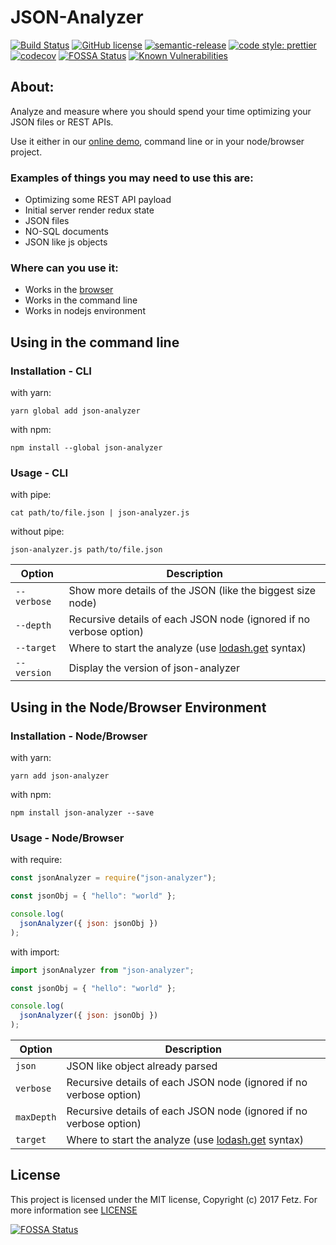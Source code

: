 # JSON-Analyzer
[![Build Status](https://travis-ci.org/Fetz/json-analyzer.svg?branch=master)](https://travis-ci.org/Fetz/json-analyzer) [![GitHub license](https://img.shields.io/badge/license-MIT-blue.svg)](https://github.com/Fetz/json-analyzer/blob/master/LICENSE) [![semantic-release](https://img.shields.io/badge/%20%20%F0%9F%93%A6%F0%9F%9A%80-semantic--release-e10079.svg)](https://github.com/semantic-release/semantic-release) [![code style: prettier](https://img.shields.io/badge/code_style-prettier-ff69b4.svg)](https://github.com/prettier/prettier) [![codecov](https://codecov.io/gh/Fetz/json-analyzer/branch/master/graph/badge.svg)](https://codecov.io/gh/Fetz/json-analyzer) [![FOSSA Status](https://app.fossa.io/api/projects/git%2Bgithub.com%2FFetz%2Fjson-analyzer.svg?type=shield)](https://app.fossa.io/projects/git%2Bgithub.com%2FFetz%2Fjson-analyzer?ref=badge_shield) [![Known Vulnerabilities](https://snyk.io/test/github/Fetz/json-analyzer/badge.svg)](https://snyk.io/test/github/Fetz/json-analyzer)

## About:
Analyze and measure where you should spend your time optimizing your JSON files or REST APIs.

Use it either in our [online demo](https://fetz.github.io/json-analyzer/#try-online), command line or in your node/browser project.

### Examples of things you may need to use this are:
- Optimizing some REST API payload
- Initial server render redux state
- JSON files
- NO-SQL documents
- JSON like js objects

### Where can you use it:
- Works in the [browser](https://fetz.github.io/json-analyzer/#try-online)
- Works in the command line
- Works in nodejs environment

## Using in the command line

### Installation - CLI

with yarn:

`yarn global add json-analyzer`

with npm:

`npm install --global json-analyzer`

### Usage - CLI

with pipe:

`cat path/to/file.json | json-analyzer.js`

without pipe:

`json-analyzer.js path/to/file.json`

| Option          | Description |
|-----------------|-------------|
| `--verbose`     | Show more details of the JSON (like the biggest size node) |
| `--depth`       | Recursive details of each JSON node (ignored if no verbose option) |
| `--target`      | Where to start the analyze (use [lodash.get](https://lodash.com/docs/lastest#get) syntax) |
| `--version`     | Display the version of json-analyzer |

## Using in the Node/Browser Environment

### Installation - Node/Browser

with yarn:

`yarn add json-analyzer`

with npm:

`npm install json-analyzer --save`

### Usage - Node/Browser

with require:
```javascript
const jsonAnalyzer = require("json-analyzer");

const jsonObj = { "hello": "world" };

console.log(
  jsonAnalyzer({ json: jsonObj })
);
```

with import:
```javascript
import jsonAnalyzer from "json-analyzer";

const jsonObj = { "hello": "world" };

console.log(
  jsonAnalyzer({ json: jsonObj })
);
```

| Option          | Description |
|-----------------|-------------|
| `json`          | JSON like object already parsed |
| `verbose`       | Recursive details of each JSON node (ignored if no verbose option) |
| `maxDepth`      | Recursive details of each JSON node (ignored if no verbose option) |
| `target`        | Where to start the analyze (use [lodash.get](https://lodash.com/docs/lastest#get) syntax) |

## License

This project is licensed under the MIT license, Copyright (c) 2017 Fetz. For more information see [LICENSE](./LICENSE)


[![FOSSA Status](https://app.fossa.io/api/projects/git%2Bgithub.com%2FFetz%2Fjson-analyzer.svg?type=large)](https://app.fossa.io/projects/git%2Bgithub.com%2FFetz%2Fjson-analyzer?ref=badge_large)
